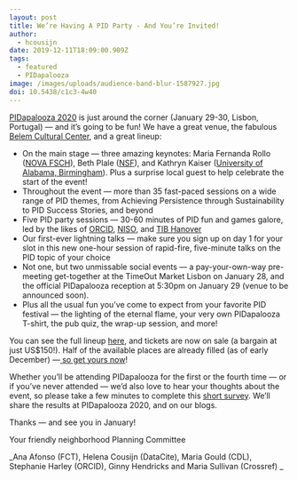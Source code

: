 ```yaml
---
layout: post
title: We’re Having A PID Party - And You’re Invited!
author:
  - hcousijn
date: 2019-12-11T18:09:00.909Z
tags:
  - featured
  - PIDapalooza
image: /images/uploads/audience-band-blur-1587927.jpg
doi: 10.5438/c1c3-4w40
---
```

[PIDapalooza 2020](https://www.pidapalooza.org/upcoming-festival) is just around the corner (January 29-30, Lisbon, Portugal) — and it’s going to be fun! We have a great venue, the fabulous [Belem Cultural Center](https://www.ccb.pt/Default/en/Homepage), and a great lineup:



* On the main stage — three amazing keynotes: Maria Fernanda Rollo ([NOVA FSCH](https://www.fcsh.unl.pt/)), Beth Plale ([NSF](https://www.nsf.gov/)), and Kathryn Kaiser ([University of Alabama, Birmingham](https://www.uab.edu/home/)). Plus a surprise local guest to help celebrate the start of the event!
* Throughout the event — more than 35 fast-paced sessions on a wide range of PID themes, from Achieving Persistence through Sustainability to PID Success Stories, and beyond
* Five PID party sessions — 30-60 minutes of PID fun and games galore, led by the likes of [ORCID](https://orcid.org/), [NISO](https://www.niso.org/), and [TIB Hanover](https://www.tib.eu/en/)
* Our first-ever lightning talks — make sure you sign up on day 1 for your slot in this new one-hour session of rapid-fire, five-minute talks on the PID topic of your choice
* Not one, but two unmissable social events — a pay-your-own-way pre-meeting get-together at the TimeOut Market Lisbon on January 28, and the official PIDapalooza reception at 5:30pm on January 29 (venue to be announced soon).
* Plus all the usual fun you’ve come to expect from your favorite PID festival — the lighting of the eternal flame, your very own PIDapalooza T-shirt, the pub quiz, the wrap-up session, and more!



You can see the full lineup [here](https://www.pidapalooza.org/schedule), and tickets are now on sale (a bargain at just US$150!). Half of the available places are already filled (as of early December) —[ so get yours now](https://www.eventbrite.com/e/pidapalooza-2020-registration-60971406117?ref=ecount)! 



Whether you’ll be attending PIDapalooza for the first or the fourth time — or if you’ve never attended — we’d also love to hear your thoughts about the event, so please take a few minutes to complete this [short survey](https://docs.google.com/forms/d/e/1FAIpQLSfs4FklBqeRCd6krWwLwFaLaZIAHdKFonbLUs_o3PUCPDEybg/viewform?usp=sf_link). We’ll share the results at PIDapalooza 2020, and on our blogs.



Thanks — and see you in January!



Your friendly neighborhood Planning Committee

_Ana Afonso (FCT), Helena Cousijn (DataCite), Maria Gould (CDL), Stephanie Harley (ORCID), Ginny Hendricks and Maria Sullivan (Crossref)_
